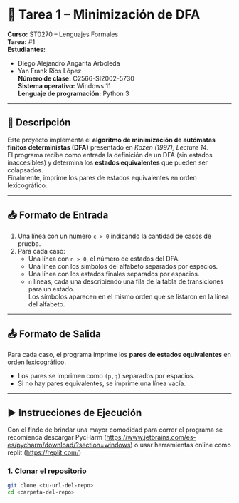 # 📘 Tarea 1 – Minimización de DFA

**Curso:** ST0270 – Lenguajes Formales  
**Tarea:** #1  
**Estudiantes:**  
- Diego Alejandro Angarita Arboleda  
- Yan Frank Ríos López  
**Número de clase:** C2566-SI2002-5730  
**Sistema operativo:** Windows 11  
**Lenguaje de programación:** Python 3  

---

## 📌 Descripción
Este proyecto implementa el **algoritmo de minimización de autómatas finitos deterministas (DFA)** presentado en *Kozen (1997), Lecture 14*.  
El programa recibe como entrada la definición de un DFA (sin estados inaccesibles) y determina los **estados equivalentes** que pueden ser colapsados.  
Finalmente, imprime los pares de estados equivalentes en orden lexicográfico.  

---

## 📥 Formato de Entrada
1. Una línea con un número `c > 0` indicando la cantidad de casos de prueba.  
2. Para cada caso:
   - Una línea con `n > 0`, el número de estados del DFA.  
   - Una línea con los símbolos del alfabeto separados por espacios.  
   - Una línea con los estados finales separados por espacios.  
   - `n` líneas, cada una describiendo una fila de la tabla de transiciones para un estado.  
     Los símbolos aparecen en el mismo orden que se listaron en la línea del alfabeto.  

---

## 📤 Formato de Salida
Para cada caso, el programa imprime los **pares de estados equivalentes** en orden lexicográfico.  
- Los pares se imprimen como `(p,q)` separados por espacios.  
- Si no hay pares equivalentes, se imprime una línea vacía.  

---

## ▶️ Instrucciones de Ejecución
Con el finde de brindar una mayor comodidad para correr el programa se recomienda descargar PycHarm (https://www.jetbrains.com/es-es/pycharm/download/?section=windows) o usar herramientas online como replit (https://replit.com/)

### 1. Clonar el repositorio
```bash
git clone <tu-url-del-repo>
cd <carpeta-del-repo>

